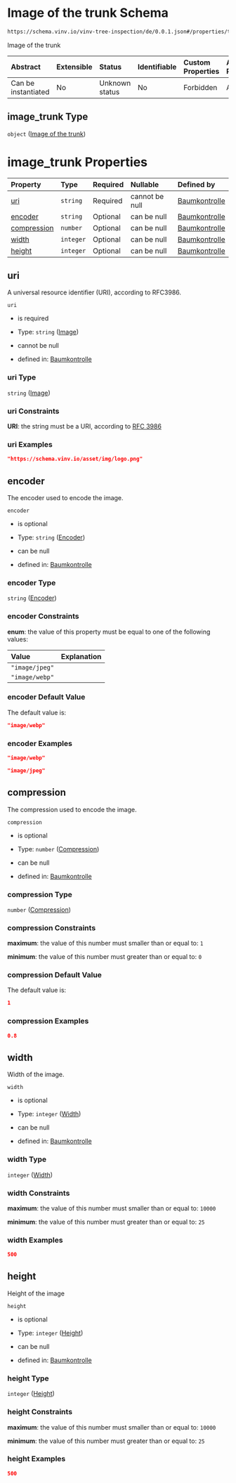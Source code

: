 # Image of the trunk Schema

```txt
https://schema.vinv.io/vinv-tree-inspection/de/0.0.1.json#/properties/tree/properties/trunk/properties/image_trunk
```

Image of the trunk

| Abstract            | Extensible | Status         | Identifiable | Custom Properties | Additional Properties | Access Restrictions | Defined In                                                                                                                 |
| :------------------ | :--------- | :------------- | :----------- | :---------------- | :-------------------- | :------------------ | :------------------------------------------------------------------------------------------------------------------------- |
| Can be instantiated | No         | Unknown status | No           | Forbidden         | Allowed               | none                | [dereferenced.doc.json\*](../../../../../../vinv-schemas/vinv-tree/out/0.0.1/dereferenced.doc.json "open original schema") |

## image\_trunk Type

`object` ([Image of the trunk](dereferenced-properties-baum-daten-properties-trunk-properties-image-of-the-trunk.md))

# image\_trunk Properties

| Property                    | Type      | Required | Nullable       | Defined by                                                                                                                                                                                                                                                               |
| :-------------------------- | :-------- | :------- | :------------- | :----------------------------------------------------------------------------------------------------------------------------------------------------------------------------------------------------------------------------------------------------------------------- |
| [uri](#uri)                 | `string`  | Required | cannot be null | [Baumkontrolle](dereferenced-properties-baum-daten-properties-trunk-properties-image-of-the-trunk-properties-image.md "https://schema.vinv.io/vinv-tree-inspection/de/0.0.1.json#/properties/tree/properties/trunk/properties/image_trunk/properties/uri")               |
| [encoder](#encoder)         | `string`  | Optional | can be null    | [Baumkontrolle](dereferenced-properties-baum-daten-properties-trunk-properties-image-of-the-trunk-properties-encoder.md "https://schema.vinv.io/vinv-tree-inspection/de/0.0.1.json#/properties/tree/properties/trunk/properties/image_trunk/properties/encoder")         |
| [compression](#compression) | `number`  | Optional | can be null    | [Baumkontrolle](dereferenced-properties-baum-daten-properties-trunk-properties-image-of-the-trunk-properties-compression.md "https://schema.vinv.io/vinv-tree-inspection/de/0.0.1.json#/properties/tree/properties/trunk/properties/image_trunk/properties/compression") |
| [width](#width)             | `integer` | Optional | can be null    | [Baumkontrolle](dereferenced-properties-baum-daten-properties-trunk-properties-image-of-the-trunk-properties-width.md "https://schema.vinv.io/vinv-tree-inspection/de/0.0.1.json#/properties/tree/properties/trunk/properties/image_trunk/properties/width")             |
| [height](#height)           | `integer` | Optional | can be null    | [Baumkontrolle](dereferenced-properties-baum-daten-properties-trunk-properties-image-of-the-trunk-properties-height.md "https://schema.vinv.io/vinv-tree-inspection/de/0.0.1.json#/properties/tree/properties/trunk/properties/image_trunk/properties/height")           |

## uri

A universal resource identifier (URI), according to RFC3986.

`uri`

*   is required

*   Type: `string` ([Image](dereferenced-properties-baum-daten-properties-trunk-properties-image-of-the-trunk-properties-image.md))

*   cannot be null

*   defined in: [Baumkontrolle](dereferenced-properties-baum-daten-properties-trunk-properties-image-of-the-trunk-properties-image.md "https://schema.vinv.io/vinv-tree-inspection/de/0.0.1.json#/properties/tree/properties/trunk/properties/image_trunk/properties/uri")

### uri Type

`string` ([Image](dereferenced-properties-baum-daten-properties-trunk-properties-image-of-the-trunk-properties-image.md))

### uri Constraints

**URI**: the string must be a URI, according to [RFC 3986](https://tools.ietf.org/html/rfc3986 "check the specification")

### uri Examples

```json
"https://schema.vinv.io/asset/img/logo.png"
```

## encoder

The encoder used to encode the image.

`encoder`

*   is optional

*   Type: `string` ([Encoder](dereferenced-properties-baum-daten-properties-trunk-properties-image-of-the-trunk-properties-encoder.md))

*   can be null

*   defined in: [Baumkontrolle](dereferenced-properties-baum-daten-properties-trunk-properties-image-of-the-trunk-properties-encoder.md "https://schema.vinv.io/vinv-tree-inspection/de/0.0.1.json#/properties/tree/properties/trunk/properties/image_trunk/properties/encoder")

### encoder Type

`string` ([Encoder](dereferenced-properties-baum-daten-properties-trunk-properties-image-of-the-trunk-properties-encoder.md))

### encoder Constraints

**enum**: the value of this property must be equal to one of the following values:

| Value          | Explanation |
| :------------- | :---------- |
| `"image/jpeg"` |             |
| `"image/webp"` |             |

### encoder Default Value

The default value is:

```json
"image/webp"
```

### encoder Examples

```json
"image/webp"
```

```json
"image/jpeg"
```

## compression

The compression used to encode the image.

`compression`

*   is optional

*   Type: `number` ([Compression](dereferenced-properties-baum-daten-properties-trunk-properties-image-of-the-trunk-properties-compression.md))

*   can be null

*   defined in: [Baumkontrolle](dereferenced-properties-baum-daten-properties-trunk-properties-image-of-the-trunk-properties-compression.md "https://schema.vinv.io/vinv-tree-inspection/de/0.0.1.json#/properties/tree/properties/trunk/properties/image_trunk/properties/compression")

### compression Type

`number` ([Compression](dereferenced-properties-baum-daten-properties-trunk-properties-image-of-the-trunk-properties-compression.md))

### compression Constraints

**maximum**: the value of this number must smaller than or equal to: `1`

**minimum**: the value of this number must greater than or equal to: `0`

### compression Default Value

The default value is:

```json
1
```

### compression Examples

```json
0.8
```

## width

Width of the image.

`width`

*   is optional

*   Type: `integer` ([Width](dereferenced-properties-baum-daten-properties-trunk-properties-image-of-the-trunk-properties-width.md))

*   can be null

*   defined in: [Baumkontrolle](dereferenced-properties-baum-daten-properties-trunk-properties-image-of-the-trunk-properties-width.md "https://schema.vinv.io/vinv-tree-inspection/de/0.0.1.json#/properties/tree/properties/trunk/properties/image_trunk/properties/width")

### width Type

`integer` ([Width](dereferenced-properties-baum-daten-properties-trunk-properties-image-of-the-trunk-properties-width.md))

### width Constraints

**maximum**: the value of this number must smaller than or equal to: `10000`

**minimum**: the value of this number must greater than or equal to: `25`

### width Examples

```json
500
```

## height

Height of the image

`height`

*   is optional

*   Type: `integer` ([Height](dereferenced-properties-baum-daten-properties-trunk-properties-image-of-the-trunk-properties-height.md))

*   can be null

*   defined in: [Baumkontrolle](dereferenced-properties-baum-daten-properties-trunk-properties-image-of-the-trunk-properties-height.md "https://schema.vinv.io/vinv-tree-inspection/de/0.0.1.json#/properties/tree/properties/trunk/properties/image_trunk/properties/height")

### height Type

`integer` ([Height](dereferenced-properties-baum-daten-properties-trunk-properties-image-of-the-trunk-properties-height.md))

### height Constraints

**maximum**: the value of this number must smaller than or equal to: `10000`

**minimum**: the value of this number must greater than or equal to: `25`

### height Examples

```json
500
```
